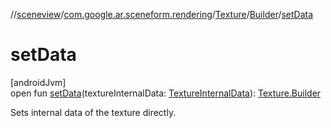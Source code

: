 //[sceneview](../../../../index.md)/[com.google.ar.sceneform.rendering](../../index.md)/[Texture](../index.md)/[Builder](index.md)/[setData](set-data.md)

# setData

[androidJvm]\
open fun [setData](set-data.md)(textureInternalData: [TextureInternalData](../../-texture-internal-data/index.md)): [Texture.Builder](index.md)

Sets internal data of the texture directly.
